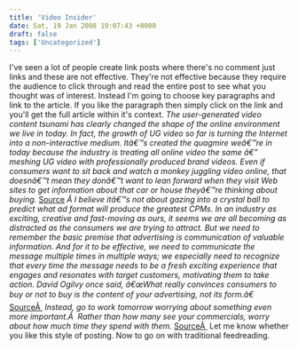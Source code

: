 ```yaml
---
title: 'Video Insider'
date: Sat, 19 Jan 2008 19:07:43 +0000
draft: false
tags: ['Uncategorized']
---
```


I've seen a lot of people create link posts where there's no comment just links and these are not effective. They're not effective because they require the audience to click through and read the entire post to see what you thought was of interest. Instead I'm going to choose key paragraphs and link to the article. If you like the paragraph then simply click on the link and you'll get the full article within it's context. _The user-generated video content tsunami has clearly changed the shape of the online environment we live in today. In fact, the growth of UG video so far is turning the Internet into a non-interactive medium. Itâ€™s created the quagmire weâ€™re in today because the industry is treating all online video the same â€” meshing UG video with professionally produced brand videos. Even if consumers want to sit back and watch a monkey juggling video online, that doesnâ€™t mean they donâ€™t want to lean forward when they visit Web sites to get information about that car or house theyâ€™re thinking about buying._ [Source](http://blogs.mediapost.com/video_insider/?p=140) _Â I believe itâ€™s not about gazing into a crystal ball to predict what ad format will produce the greatest CPMs. In an industry as exciting, creative and fast-moving as ours, it seems we are all becoming as distracted as the consumers we are trying to attract. But we need to remember the basic premise that advertising is communication of valuable information. And for it to be effective, we need to communicate the message multiple times in multiple ways; we especially need to recognize that every time the message needs to be a fresh exciting experience that engages and resonates with target customers, motivating them to take action. David Ogilvy once said, â€œWhat really convinces consumers to buy or not to buy is the content of your advertising, not its form.â€_ [SourceÂ ](http://blogs.mediapost.com/video_insider/?p=142) _Instead, go to work tomorrow worrying about something even more important.Â  Rather than how many see your commercials, worry about how much time they spend with them._ [SourceÂ ](http://blogs.mediapost.com/video_insider/?p=144) Let me know whether you like this style of posting. Now to go on with traditional feedreading.